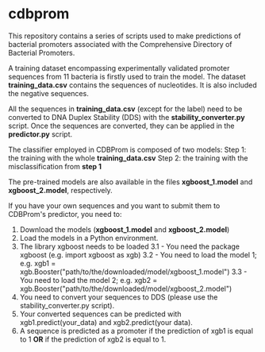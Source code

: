 # cdbprom

This repository contains a series of scripts used to make predictions of bacterial promoters associated with the Comprehensive Directory of Bacterial Promoters.

A training dataset encompassing experimentally validated promoter sequences from 11 bacteria is firstly used to train the model.
The dataset **training_data.csv** contains the sequences of nucleotides. It is also included the negative sequences.

All the sequences in **training_data.csv** (except for the label) need to be converted to DNA Duplex Stability (DDS) with the **stability_converter.py** script.
Once the sequences are converted, they can be applied in the **predictor.py** script.

The classifier employed in CDBProm is composed of two models:
 Step 1: the training with the whole **training_data.csv**
 Step 2: the training with the misclassification from **step 1**

The pre-trained models are also available in the files **xgboost_1.model** and **xgboost_2.model**, respectively.

If you have your own sequences and you want to submit them to CDBProm's predictor, you need to:
 1. Download the models (**xgboost_1.model** and **xgboost_2.model**)
 2. Load the models in a Python environment.
 3. The library xgboost needs to be loaded
    3.1 - You need the package xgboost (e.g. import xgboost as xgb)
    3.2 - You need to load the model 1; e.g. xgb1 = xgb.Booster("path/to/the/downloaded/model/xgboost_1.model")
    3.3 - You need to load the model 2; e.g. xgb2 = xgb.Booster("path/to/the/downloaded/model/xgboost_2.model")
 5. You need to convert your sequences to DDS (please use the stability_converter.py script).
 6. Your converted sequences can be predicted with xgb1.predict(your_data) and xgb2.predict(your data).
 7. A sequence is predicted as a promoter if the prediction of xgb1 is equal to 1 **OR** if the prediction of xgb2 is equal to 1.
     

